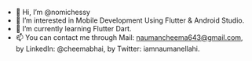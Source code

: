- 👋 Hi, I’m @nomichessy
- 👀 I’m interested in Mobile Development Using Flutter & Android Studio.
- 🌱 I’m currently learning Flutter Dart.
- 📫 You can contact me through Mail: naumancheema643@gmail.com, by LinkedIn: @cheemabhai, by Twitter: iamnaumanellahi.

<!---
nomichessy/nomichessy is a ✨ special ✨ repository because its `README.md` (this file) appears on your GitHub profile.
You can click the Preview link to take a look at your changes.
--->
